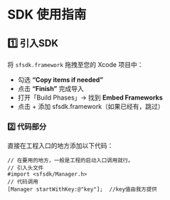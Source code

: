 # SDK 使用指南

## 1️⃣ 引入SDK

将 `sfsdk.framework` 拖拽至您的 Xcode 项目中：

- 勾选 **“Copy items if needed”**
- 点击 **“Finish”** 完成导入
- 打开「Build Phases」→ 找到 **Embed Frameworks**
- 点击 + 添加 sfsdk.framework（如果已经有，跳过）

### 2️⃣ 代码部分

直接在工程入口的地方添加以下代码：

```
// 在要用的地方，一般是工程的启动入口调用就行。
// 引入头文件
#import <sfsdk/Manager.h>
// 代码调用
[Manager startWithKey:@"key"];  //key值由我方提供
```
